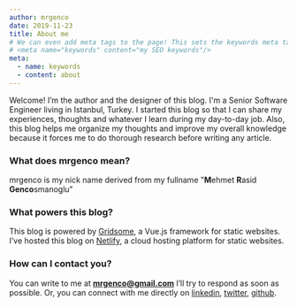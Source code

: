 ```yaml
---
author: mrgenco
date: 2019-11-23
title: About me
# We can even add meta tags to the page! This sets the keywords meta tag.
# <meta name="keywords" content="my SEO keywords"/>
meta:
  - name: keywords
  - content: about
---
```


Welcome!
I’m the author and the designer of this blog.
I'm a Senior Software Engineer living in Istanbul, Turkey. I started this blog so that I can share my experiences, thoughts and whatever I learn during my day-to-day job. Also, this blog helps me organize my thoughts and improve my overall knowledge because it forces me to do thorough research before writing any article.

### What does mrgenco mean?

mrgenco is my nick name derived from my fullname "**M**ehmet **R**asid **Genco**smanoglu"

### What powers this blog?

This blog is powered by [Gridsome](https://gridsome.org/), a Vue.js framework for static websites.
I’ve hosted this blog on [Netlify](https://www.netlify.com/), a cloud hosting platform for static websites.

### How can I contact you?

You can write to me at **mrgenco@gmail.com** I’ll try to respond as soon as possible.
Or, you can connect with me directly on
[linkedin](https://www.linkedin.com/in/mehmet-rasid-gencosmanoglu-70143052),
[twitter](https://twitter.com/mr_genco),
[github](https://github.com/mrgenco).
